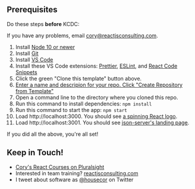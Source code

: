 ## Prerequisites

Do these steps **before** KCDC:

If you have any problems, email cory@reactjsconsulting.com.

1. Install [Node 10 or newer](http://nodejs.org)
1. Install [Git](https://git-scm.com/)
1. Install [VS Code](https://code.visualstudio.com/)
1. Install these VS Code extensions: [Prettier](https://marketplace.visualstudio.com/items?itemName=esbenp.prettier-vscode), [ESLint](https://marketplace.visualstudio.com/items?itemName=dbaeumer.vscode-eslint), and [React Code Snippets](https://marketplace.visualstudio.com/items?itemName=xabikos.ReactSnippets)
1. Click the green "Clone this template" button above.
1. [Enter a name and descripion for your repo. Click "Create Repository from Template"](https://www.dropbox.com/s/9vptw6tcac9snvx/Screenshot%202019-06-24%2019.42.10.png?dl=0)
1. Open a command line to the directory where you cloned this repo.
1. Run this command to install dependencies: `npm install`
1. Run this command to start the app: `npm start`
1. Load http://localhost:3000. You should see [a spinning React logo](https://www.dropbox.com/s/uyy1eporkb6kkwh/Screenshot%202019-06-24%2019.39.07.png?dl=0).
1. Load http://localhost:3001. You should see [json-server's landing page](https://www.dropbox.com/s/wooq97xyqze3fq2/Screenshot%202019-06-24%2019.40.22.png?dl=0).

If you did all the above, you're all set!

## Keep in Touch!

- [Cory's React Courses on Pluralsight](https://pluralsight.com/authors/cory-house)
- Interested in team training? [reactjsconsulting.com](http://www.reactjsconsulting.com)
- I tweet about software as [@housecor](http://www.twitter.com/housecor) on Twitter
